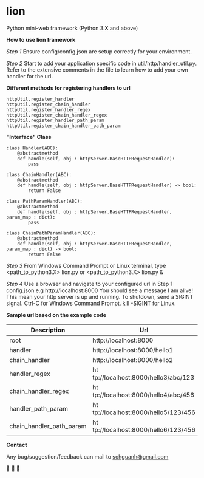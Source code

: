 # lion
Python mini-web framework (Python 3.X and above)

**How to use lion framework**

*Step 1*
Ensure config/config.json are setup correctly for your environment.

*Step 2*
Start to add your application specific code in util/http/handler_util.py. Refer to the extensive comments in the file to learn how to add your own handler for the url.

**Different methods for registering handlers to url**
```
httpUtil.register_handler
httpUtil.register_chain_handler
httpUtil.register_handler_regex
httpUtil.register_chain_handler_regex
httpUtil.register_handler_path_param
httpUtil.register_chain_handler_path_param
```

**"Interface" Class**
```
class Handler(ABC):	
	@abstractmethod
	def handle(self, obj : httpServer.BaseHTTPRequestHandler):
		pass
		
class ChainHandler(ABC):	
	@abstractmethod
	def handle(self, obj : httpServer.BaseHTTPRequestHandler) -> bool:
		return False
		
class PathParamHandler(ABC):
	@abstractmethod
	def handle(self, obj : httpServer.BaseHTTPRequestHandler, param_map : dict):
		pass
		
class ChainPathParamHandler(ABC):	
	@abstractmethod
	def handle(self, obj : httpServer.BaseHTTPRequestHandler, param_map : dict) -> bool:
		return False
```

*Step 3*
From Windows Command Prompt or Linux terminal, type <path_to_python3.X> lion.py or <path_to_python3.X> lion.py &

*Step 4*
Use a browser and navigate to your configured url in Step 1 config.json e.g http://localhost:8000
You should see a message I am alive! This mean your http server is up and running.
To shutdown, send a SIGINT signal. Ctrl-C for Windows Command Prompt. kill -SIGINT <pid> for Linux.
  
**Sample url based on the example code**

| Description | Url |
| --- | --- |
| root | ht&#8203;tp://localhost:8000 |
| handler | ht&#8203;tp://localhost:8000/hello1 |
| chain_handler | ht&#8203;tp://localhost:8000/hello2 |
| handler_regex | ht&#8203;tp://localhost:8000/hello3/abc/123 |
| chain_handler_regex | ht&#8203;tp://localhost:8000/hello4/abc/456  |
| handler_path_param | ht&#8203;tp://localhost:8000/hello5/123/456 | 
| chain_handler_path_param | ht&#8203;tp://localhost:8000/hello6/123/456 | 

**Contact**

Any bug/suggestion/feedback can mail to sohguanh@gmail.com

:lion: :lion: :lion:
